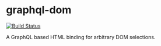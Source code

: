 # graphql-dom

[![Build Status](https://travis-ci.org/dgf/graphql-dom.svg?branch=master)](https://travis-ci.org/dgf/graphql-dom)

A GraphQL based HTML binding for arbitrary DOM selections.
